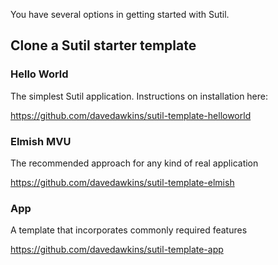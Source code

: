 You have several options in getting started with Sutil.

## Clone a Sutil starter template

### Hello World

The simplest Sutil application. Instructions on installation here:

https://github.com/davedawkins/sutil-template-helloworld

### Elmish MVU

The recommended approach for any kind of real application

https://github.com/davedawkins/sutil-template-elmish

### App

A template that incorporates commonly required features

https://github.com/davedawkins/sutil-template-app

